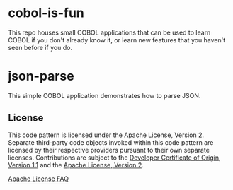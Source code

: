 # cobol-is-fun
This repo houses small COBOL applications that can be used to learn COBOL if you don't already know it, or learn new features that you haven't seen before if you do.

# json-parse
This simple COBOL application demonstrates how to parse JSON.

## License
This code pattern is licensed under the Apache License, Version 2. Separate third-party code objects invoked within this code pattern are licensed by their respective providers pursuant to their own separate licenses. Contributions are subject to the [Developer Certificate of Origin, Version 1.1](https://developercertificate.org/) and the [Apache License, Version 2](https://www.apache.org/licenses/LICENSE-2.0.txt).

[Apache License FAQ](https://www.apache.org/foundation/license-faq.html#WhatDoesItMEAN)